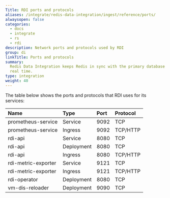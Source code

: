 ```yaml
---
Title: RDI ports and protocols
aliases: /integrate/redis-data-integration/ingest/reference/ports/
alwaysopen: false
categories:
  - docs
  - integrate
  - rs
  - rdi
description: Network ports and protocols used by RDI
group: di
linkTitle: Ports and protocols
summary:
  Redis Data Integration keeps Redis in sync with the primary database in near
  real time.
type: integration
weight: 40
---
```


The table below shows the ports and protocols that RDI uses for its
services:

| Name | Type | Port | Protocol |
| :-- | :-- | :-- | :-- |
| prometheus-service | Service | 9092 | TCP |
| prometheus-service | Ingress | 9092 | TCP/HTTP |
| rdi-api | Service | 8080 | TCP |
| rdi-api | Deployment | 8080 | TCP |
| rdi-api | Ingress | 8080 | TCP/HTTP |
| rdi-metric-exporter | Service | 9121 | TCP |
| rdi-metric-exporter | Ingress | 9121 | TCP/HTTP |
| rdi-operator | Deployment | 8080 | TCP |
| vm-dis-reloader | Deployment | 9090 | TCP |

